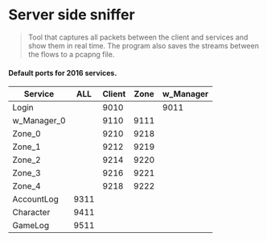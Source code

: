 

# Server side sniffer

> Tool that captures all packets between the client and services and show them in real time.
>The program also saves the streams between the flows to a pcapng file.
 

#### Default ports for 2016 services. 

| Service     | ALL  | Client | Zone | w_Manager |
| ----------- | ---- | ------ | ---- | --------- |
| Login       |      | 9010   |      | 9011      |
| w_Manager_0 |      | 9110   | 9111 |           |
| Zone_0      |      | 9210   | 9218 |           |
| Zone_1      |      | 9212   | 9219 |           |
| Zone_2      |      | 9214   | 9220 |           |
| Zone_3      |      | 9216   | 9221 |           |
| Zone_4      |      | 9218   | 9222 |           |
| AccountLog  | 9311 |        |      |           |
| Character   | 9411 |        |      |           |
| GameLog     | 9511 |        |      |           |

    





